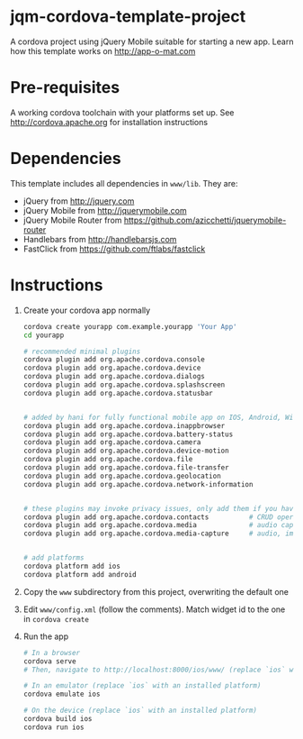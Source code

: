 jqm-cordova-template-project
============================
A cordova project using jQuery Mobile suitable for starting a new app. Learn how this template works on http://app-o-mat.com

Pre-requisites
==============
A working cordova toolchain with your platforms set up. See http://cordova.apache.org for installation instructions

Dependencies
============
This template includes all dependencies in `www/lib`. They are:
* jQuery from http://jquery.com
* jQuery Mobile from http://jquerymobile.com
* jQuery Mobile Router from https://github.com/azicchetti/jquerymobile-router
* Handlebars from http://handlebarsjs.com
* FastClick from https://github.com/ftlabs/fastclick

Instructions
============
1. Create your cordova app normally

    ```bash
    cordova create yourapp com.example.yourapp 'Your App'
    cd yourapp
    
    # recommended minimal plugins
    cordova plugin add org.apache.cordova.console
    cordova plugin add org.apache.cordova.device
    cordova plugin add org.apache.cordova.dialogs
    cordova plugin add org.apache.cordova.splashscreen
    cordova plugin add org.apache.cordova.statusbar


    # added by hani for fully functional mobile app on IOS, Android, Windows Phone, etc.
    cordova plugin add org.apache.cordova.inappbrowser
    cordova plugin add org.apache.cordova.battery-status
    cordova plugin add org.apache.cordova.camera
    cordova plugin add org.apache.cordova.device-motion
    cordova plugin add org.apache.cordova.file
    cordova plugin add org.apache.cordova.file-transfer
    cordova plugin add org.apache.cordova.geolocation
    cordova plugin add org.apache.cordova.network-information


    # these plugins may invoke privacy issues, only add them if you have a good reason to do so
    cordova plugin add org.apache.cordova.contacts          # CRUD operations on User's contact records
    cordova plugin add org.apache.cordova.media             # audio capture and playback only
    cordova plugin add org.apache.cordova.media-capture     # audio, image video capture

    
    # add platforms 
    cordova platform add ios
    cordova platform add android
    ```

2. Copy the `www` subdirectory from this project, overwriting the default one

3. Edit `www/config.xml` (follow the comments). Match widget id to the one in `cordova create`

4. Run the app

    ```bash
    # In a browser
    cordova serve
    # Then, navigate to http://localhost:8000/ios/www/ (replace `ios` with any platform you installed)
    
    # In an emulator (replace `ios` with an installed platform)
    cordova emulate ios
    
    # On the device (replace `ios` with an installed platform)
    cordova build ios
    cordova run ios
    ```
